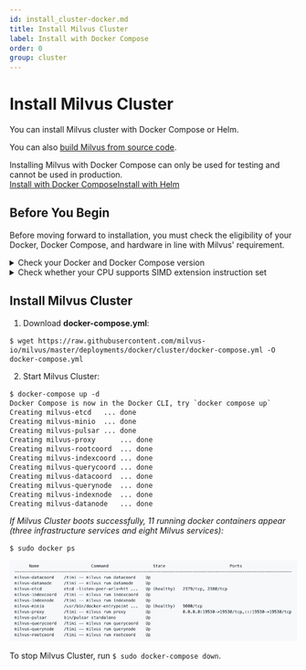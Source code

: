 ```yaml
---
id: install_cluster-docker.md
title: Install Milvus Cluster
label: Install with Docker Compose
order: 0
group: cluster
---
```


# Install Milvus Cluster

You can install Milvus cluster with Docker Compose or Helm.

You can also [build Milvus from source code](https://github.com/milvus-io/milvus/blob/master/INSTALL.md).

<div class="alert note">
Installing Milvus with Docker Compose can only be used for testing and cannot be used in production.
</div>

<div class="tab-wrapper"><a href="install_cluster-docker.md" class='active '>Install with Docker Compose</a><a href="install_cluster-helm.md" class=''>Install with Helm</a></div>

## Before You Begin

Before moving forward to installation, you must check the eligibility of your Docker, Docker Compose, and hardware in line with Milvus' requirement.

<details><summary>Check your Docker and Docker Compose version</summary>

<li>Docker version 19.03 or higher is required. </li>

<div class="alert note">
Follow <a href="https://docs.docker.com/get-docker/">Get Docker</a> to install Docker on your system.
</div>

<li>Docker Compose version 1.25.1 or higher is required. </li>

<div class="alert note">
See <a href="https://docs.docker.com/compose/install/">Install Docker Compose</a> for Docker Compose installation guide.
</div>
</details>

<details><summary>Check whether your CPU supports SIMD extension instruction set</summary>

Milvus' computing operations depend on CPU’s support for SIMD (Single Instruction, Multiple Data) extension instruction set. Whether your CPU supports SIMD extension instruction set is crucial to index building and vector similarity search within Milvus. Ensure that your CPU supports at least one of the following SIMD instruction sets:

- SSE4.2
- AVX
- AVX2
- AVX512

Run the lscpu command to check if your CPU supports the SIMD instruction sets mentioned above:

```
$ lscpu | grep -e sse4_2 -e avx -e avx2 -e avx512
```
</details>



## Install Milvus Cluster


1. Download **docker-compose.yml**:

```
$ wget https://raw.githubusercontent.com/milvus-io/milvus/master/deployments/docker/cluster/docker-compose.yml -O docker-compose.yml
```

2. Start Milvus Cluster:
```
$ docker-compose up -d
Docker Compose is now in the Docker CLI, try `docker compose up`
Creating milvus-etcd   ... done
Creating milvus-minio  ... done
Creating milvus-pulsar ... done
Creating milvus-proxy      ... done
Creating milvus-rootcoord  ... done
Creating milvus-indexcoord ... done
Creating milvus-querycoord ... done
Creating milvus-datacoord  ... done
Creating milvus-querynode  ... done
Creating milvus-indexnode  ... done
Creating milvus-datanode   ... done
```

*If Milvus Cluster boots successfully, 11 running docker containers appear (three infrastructure services and eight Milvus services):*

```
$ sudo docker ps 
```
![Running Docker containers](../../../../assets/install_cluster.png)

<div class="alert note">
To stop Milvus Cluster, run <code>$ sudo docker-compose down</code>.
</div>
